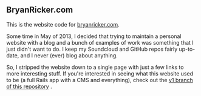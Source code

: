 ## BryanRicker.com

This is the website code for [bryanricker.com](http://bryanricker.com).

Some time in May of 2013, I decided that trying to maintain a personal website with a blog and a bunch of examples of work was something that I just didn't want to do. I keep my Soundcloud and GitHub repos fairly up-to-date, and I never (ever) blog about anything.

So, I stripped the website down to a single page with just a few links to more interesting stuff. If you're interested in seeing what this website used to be (a full Rails app with a CMS and everything), check out the [v1 branch of this repository](https://github.com/bricker/bryanricker/tree/v1)
.
